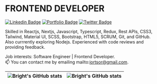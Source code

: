 # FRONTEND DEVELOPER 

[![Linkedin Badge](https://img.shields.io/badge/-brightiortsor-blue?style=for-the-badge&logo=Linkedin&logoColor=white&link=https://www.linkedin.com/in/brightiortsor)](https://www.linkedin.com/in/brightiortsor) [![Portfolio Badge](https://img.shields.io/badge/-Portfolio-1ca0f1?style=for-the-badge&logo=brightiortsor&logoColor=white&link=https://biortsor.live)](https://biortsor.live) [![Twitter Badge](https://img.shields.io/badge/-@TheFineUncle-1ca0f1?style=for-the-badge&logo=twitter&logoColor=white&link=https://twitter.com/TheFineUncle)](https://twitter.com/TheFineUncle) 

Skilled in Reactjs, Nextjs, Javascript, Typescript, Redux, Rest APIs,  CSS3, Tailwind, Material UI, SCSS, Bootstrap, HTML5, SCRUM, Git, and GitHub. Also currrently exploring Nodejs. Experienced with code reviews and providing feedback.

Job interests: Software Engineer | Frontend Developer.\
📫 You can contact me by emailing mailto:iortsor@gmail.com.

| <img align="center" src="https://github-readme-stats.vercel.app/api?username=brightiortsor&show_icons=true&include_all_commits=true&hide_border=true" alt="Bright's GitHub stats" /> | <img align="center" src="https://github-readme-stats.vercel.app/api/top-langs/?username=brightiortsor&langs_count=8&layout=compact&hide_border=true" alt="Bright's GitHub stats" /> |
| ------------- | ------------- |
